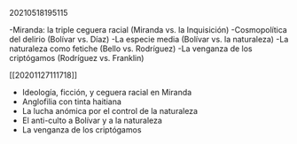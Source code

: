 20210518195115

-Miranda: la triple ceguera racial (Miranda vs. la Inquisición)
-Cosmopolítica del delirio (Bolívar vs. Díaz)
-La especie media (Bolívar vs. la naturaleza)
-La naturaleza como fetiche (Bello vs. Rodríguez)
-La venganza de los criptógamos (Rodríguez vs. Franklin)

[[20201127111718]] 

- Ideología, ficción, y ceguera racial en Miranda
- Anglofilia con tinta haitiana
- La lucha anómica por el control de la naturaleza
- El anti-culto a Bolívar y a la naturaleza
- La venganza de los criptógamos